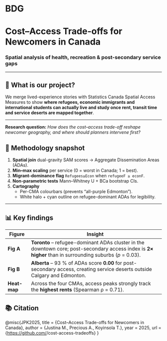 # BDG

# Cost–Access Trade-offs for Newcomers in Canada  
### Spatial analysis of health, recreation & post-secondary service gaps

---

## 👋 What is our project?
We merge lived-experience stories with Statistics Canada Spatial Access Measures to show **where refugees, economic immigrants and international students can actually live and study once rent, transit time and service deserts are mapped together**.

---

**Research question:** *How does the cost–access trade-off reshape newcomer geography, and where should planners intervene first?*

## 🔬 Methodology snapshot
1. **Spatial join** dual-gravity SAM scores → Aggregate Dissemination Areas (ADAs).  
2. **Min–max scaling** per service (0 = worst in Canada; 1 = best).  
3. **Migrant-dominance flag** `Refugees≥Econ` when `refugeeF ≥ econF`.  
4. **Non-parametric tests** Mann–Whitney U + BCa bootstrap CIs.  
5. **Cartography**  
   * Per-CMA colourbars (prevents “all-purple Edmonton”).  
   * White halo + cyan outline on refugee-dominant ADAs for legibility.

---
## 📊 Key findings

| Figure | Insight |
|-------|---------|
| **Fig A** | **Toronto** – refugee-dominant ADAs cluster in the downtown core; post-secondary access index is **2× higher** than in surrounding suburbs (<em>p</em> = 0.03). |
| **Fig B** | **Alberta** – 93 % of ADAs score **0.00** for post-secondary access, creating service deserts outside Calgary and Edmonton. |
| **Heat-map** | Across the four CMAs, access peaks strongly track the **highest rents** (Spearman ρ = 0.71). |

## 📚 Citation
@misc{JPK2025,
  title  = {Cost–Access Trade-offs for Newcomers in Canada},
  author = {Justina M., Precious A., Koyinsola T.},
  year   = 2025,
  url    = {https://github.com/<YOUR-ORG>/cost-access-tradeoffs}
}

